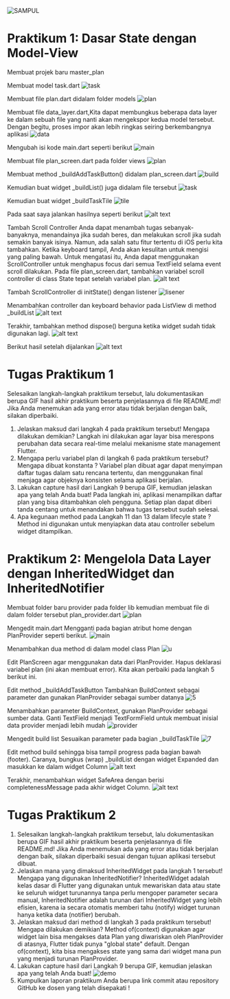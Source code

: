 ![SAMPUL](image.png)

# Praktikum 1: Dasar State dengan Model-View

Membuat projek baru master_plan

Membuat model task.dart
![task](image-1.png)

Membuat file plan.dart didalam folder models
![plan](image-2.png)

Membuat file data_layer.dart,Kita dapat membungkus beberapa data layer ke dalam sebuah file yang nanti akan mengekspor kedua model tersebut. Dengan begitu, proses impor akan lebih ringkas seiring berkembangnya aplikasi
![data](image-3.png)

Mengubah isi kode main.dart seperti berikut 
![main](image-4.png)

Membuat file plan_screen.dart pada folder views 
![plan](image-5.png)

Membuat method _buildAddTaskButton() didalam plan_screen.dart
![build](image-6.png)

Kemudian buat widget _buildList() juga didalam file tersebut
![task](image-7.png)

Kemudian buat widget _buildTaskTile
![tile](image-8.png)

Pada saat saya jalankan hasilnya seperti berikut 
![alt text](image-9.png)

Tambah Scroll Controller
Anda dapat menambah tugas sebanyak-banyaknya, menandainya jika sudah beres, dan melakukan scroll jika sudah semakin banyak isinya. Namun, ada salah satu fitur tertentu di iOS perlu kita tambahkan. Ketika keyboard tampil, Anda akan kesulitan untuk mengisi yang paling bawah. Untuk mengatasi itu, Anda dapat menggunakan ScrollController untuk menghapus focus dari semua TextField selama event scroll dilakukan. Pada file plan_screen.dart, tambahkan variabel scroll controller di class State tepat setelah variabel plan.
![alt text](image-10.png)

Tambah ScrollController di initState() dengan listener
![lisener](image-11.png)

Menambahkan controller dan keyboard behavior pada ListView di method _buildList
![alt text](image-12.png)

Terakhir, tambahkan method dispose() berguna ketika widget sudah tidak digunakan lagi.
![alt text](image-13.png)

Berikut hasil setelah dijalankan 
![alt text](image-14.png)

# Tugas Praktikum 1
Selesaikan langkah-langkah praktikum tersebut, lalu dokumentasikan berupa GIF hasil akhir praktikum beserta penjelasannya di file README.md! Jika Anda menemukan ada yang error atau tidak berjalan dengan baik, silakan diperbaiki.
1. Jelaskan maksud dari langkah 4 pada praktikum tersebut! Mengapa dilakukan demikian? Langkah ini dilakukan agar layar bisa merespons perubahan data secara real-time melalui mekanisme state management Flutter.
2. Mengapa perlu variabel plan di langkah 6 pada praktikum tersebut? Mengapa dibuat konstanta ? Variabel plan dibuat agar dapat menyimpan daftar tugas dalam satu rencana tertentu, dan menggunakan final menjaga agar objeknya konsisten selama aplikasi berjalan.
3. Lakukan capture hasil dari Langkah 9 berupa GIF, kemudian jelaskan apa yang telah Anda buat! Pada langkah ini, aplikasi menampilkan daftar plan yang bisa ditambahkan oleh pengguna.
Setiap plan dapat diberi tanda centang untuk menandakan bahwa tugas tersebut sudah selesai.
4. Apa kegunaan method pada Langkah 11 dan 13 dalam lifecyle state ? Method ini digunakan untuk menyiapkan data atau controller sebelum widget ditampilkan.


# Praktikum 2: Mengelola Data Layer dengan InheritedWidget dan InheritedNotifier

Membuat folder baru provider pada folder lib kemudian membuat file di dalam folder tersebut plan_provider.dart
![plan](image-15.png)

Mengedit main.dart 
Mengganti pada bagian atribut home dengan PlanProvider seperti berikut. 
![main](image-16.png)

Menambahkan dua method di dalam model class Plan
![u](image-17.png)

Edit PlanScreen agar menggunakan data dari PlanProvider. Hapus deklarasi variabel plan (ini akan membuat error). Kita akan perbaiki pada langkah 5 berikut ini. 

Edit method _buildAddTaskButton Tambahkan BuildContext sebagai parameter dan gunakan PlanProvider sebagai sumber datanya
![5](image-18.png)

Menambahkan parameter BuildContext, gunakan PlanProvider sebagai sumber data. Ganti TextField menjadi TextFormField untuk membuat inisial data provider menjadi lebih mudah
![provider](image-19.png)

Mengedit build list Sesuaikan parameter pada bagian _buildTaskTile
![7](image-20.png)

Edit method build sehingga bisa tampil progress pada bagian bawah (footer). Caranya, bungkus (wrap) _buildList dengan widget Expanded dan masukkan ke dalam widget Column 
![alt text](image-21.png)

Terakhir, menambahkan widget SafeArea dengan berisi completenessMessage pada akhir widget Column.
![alt text](image-22.png)

# Tugas Praktikum 2 

1. Selesaikan langkah-langkah praktikum tersebut, lalu dokumentasikan berupa GIF hasil akhir praktikum beserta penjelasannya di file README.md! Jika Anda menemukan ada yang error atau tidak berjalan dengan baik, silakan diperbaiki sesuai dengan tujuan aplikasi tersebut dibuat.
2. Jelaskan mana yang dimaksud InheritedWidget pada langkah 1 tersebut! Mengapa yang digunakan InheritedNotifier? InheritedWidget adalah kelas dasar di Flutter yang digunakan untuk mewariskan data atau state ke seluruh widget turunannya tanpa perlu mengoper parameter secara manual, InheritedNotifier adalah turunan dari InheritedWidget yang lebih efisien, karena ia secara otomatis memberi tahu (notify) widget turunan hanya ketika data (notifier) berubah.
3. Jelaskan maksud dari method di langkah 3 pada praktikum tersebut! Mengapa dilakukan demikian? Method of(context) digunakan agar widget lain bisa mengakses data Plan yang diwariskan oleh PlanProvider di atasnya, Flutter tidak punya "global state" default.
Dengan of(context), kita bisa mengakses state yang sama dari widget mana pun yang menjadi turunan PlanProvider.
4. Lakukan capture hasil dari Langkah 9 berupa GIF, kemudian jelaskan apa yang telah Anda buat! 
![demo](image-23.png)
5. Kumpulkan laporan praktikum Anda berupa link commit atau repository GitHub ke dosen yang telah disepakati !
